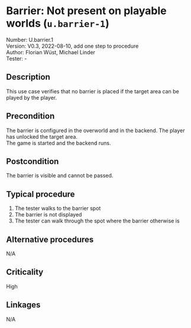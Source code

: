 # Barrier: Not present on playable worlds (`u.barrier-1`)

Number: U.barrier.1  
Version: V0.3, 2022-08-10, add one step to procedure  
Author: Florian Wüst, Michael Linder  
Tester: -  

## Description

This use case verifies that no barrier is placed if the target area can be played by the player.  

## Precondition

The barrier is configured in the overworld and in the backend. The player has unlocked the target area.  
The game is started and the backend runs.

## Postcondition

The barrier is visible and cannot be passed.

## Typical procedure

1. The tester walks to the barrier spot
2. The barrier is not displayed
3. The tester can walk through the spot where the barrier otherwise is

## Alternative procedures

N/A

## Criticality

High

## Linkages

N/A